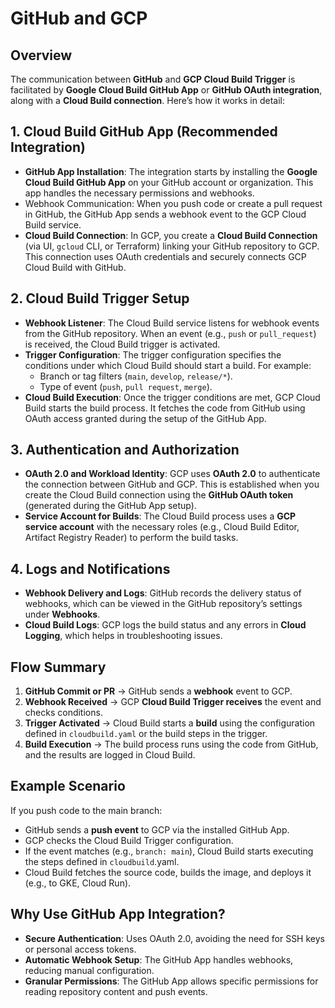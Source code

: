 # GitHub and GCP

## Overview

The communication between **GitHub** and **GCP Cloud Build Trigger** is facilitated by **Google Cloud Build GitHub App** or **GitHub OAuth integration**, along with a **Cloud Build connection**. Here’s how it works in detail:

## 1. Cloud Build GitHub App (Recommended Integration)

- **GitHub App Installation**: The integration starts by installing the **Google Cloud Build GitHub App** on your GitHub account or organization. This app handles the necessary permissions and webhooks.
- Webhook Communication: When you push code or create a pull request in GitHub, the GitHub App sends a webhook event to the GCP Cloud Build service.
- **Cloud Build Connection**: In GCP, you create a **Cloud Build Connection** (via UI, `gcloud` CLI, or Terraform) linking your GitHub repository to GCP. This connection uses OAuth credentials and securely connects GCP Cloud Build with GitHub.

## 2. Cloud Build Trigger Setup

- **Webhook Listener**: The Cloud Build service listens for webhook events from the GitHub repository. When an event (e.g., `push` or `pull_request`) is received, the Cloud Build trigger is activated.
- **Trigger Configuration**: The trigger configuration specifies the conditions under which Cloud Build should start a build. For example:
  - Branch or tag filters (`main`, `develop`, `release/*`).
  - Type of event (`push`, `pull request`, `merge`).
- **Cloud Build Execution**: Once the trigger conditions are met, GCP Cloud Build starts the build process. It fetches the code from GitHub using OAuth access granted during the setup of the GitHub App.

## 3. Authentication and Authorization

- **OAuth 2.0 and Workload Identity**: GCP uses **OAuth 2.0** to authenticate the connection between GitHub and GCP. This is established when you create the Cloud Build connection using the **GitHub OAuth token** (generated during the GitHub App setup).
- **Service Account for Builds**: The Cloud Build process uses a **GCP service account** with the necessary roles (e.g., Cloud Build Editor, Artifact Registry Reader) to perform the build tasks.

## 4. Logs and Notifications

- **Webhook Delivery and Logs**: GitHub records the delivery status of webhooks, which can be viewed in the GitHub repository’s settings under **Webhooks**.
- **Cloud Build Logs**: GCP logs the build status and any errors in **Cloud Logging**, which helps in troubleshooting issues.

## Flow Summary

1. **GitHub Commit or PR** → GitHub sends a **webhook** event to GCP.
2. **Webhook Received** → GCP **Cloud Build Trigger receives** the event and checks conditions.
3. **Trigger Activated** → Cloud Build starts a **build** using the configuration defined in `cloudbuild.yaml` or the build steps in the trigger.
4. **Build Execution** → The build process runs using the code from GitHub, and the results are logged in Cloud Build.

## Example Scenario

If you push code to the main branch:

- GitHub sends a **push event** to GCP via the installed GitHub App.
- GCP checks the Cloud Build Trigger configuration.
- If the event matches (e.g., `branch: main`), Cloud Build starts executing the steps defined in `cloudbuild`.yaml.
- Cloud Build fetches the source code, builds the image, and deploys it (e.g., to GKE, Cloud Run).

## Why Use GitHub App Integration?

- **Secure Authentication**: Uses OAuth 2.0, avoiding the need for SSH keys or personal access tokens.
- **Automatic Webhook Setup**: The GitHub App handles webhooks, reducing manual configuration.
- **Granular Permissions**: The GitHub App allows specific permissions for reading repository content and push events.
